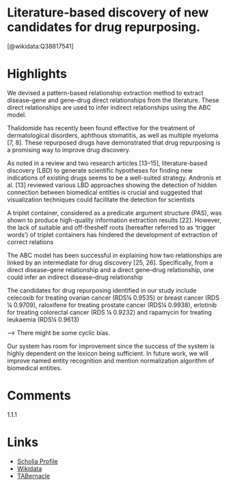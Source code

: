 
Literature-based discovery of new candidates for drug repurposing.
==================================================================
  
  [@wikidata:Q38817541]  

# Highlights

We devised a pattern-based relationship extraction method to extract disease–gene and gene–drug direct relationships from the literature. These direct relationships are used to infer indirect relationships using the ABC model.

Thalidomide has recently been found effective for the treatment of dermatological disorders, aphthous stomatitis, as well as multiple myeloma [7, 8]. These repurposed drugs have demonstrated
that drug repurposing is a promising way to improve drug discovery.

As noted in a review and two research articles [13–15], literature-based discovery (LBD) to
generate scientific hypotheses for finding new indications of
existing drugs seems to be a well-suited strategy. Andronis et al.
[13] reviewed various LBD approaches showing the detection of
hidden connection between biomedical entities is crucial and
suggested that visualization techniques could facilitate the detection for scientists

A triplet container, considered as a predicate argument structure (PAS), was shown to produce high-quality information
extraction results [22]. However, the lack of suitable and off-theshelf roots (hereafter referred to as ‘trigger words’) of triplet
containers has hindered the development of extraction of correct relations

The ABC model has been successful in explaining how two relationships are linked by an intermediate for drug discovery [25,
26]. Specifically, from a direct disease–gene relationship and a
direct gene–drug relationship, one could infer an indirect disease–drug relationship


The candidates for drug repurposing identified in our study include celecoxib for treating ovarian
cancer (RDS¼ 0.9535) or breast cancer (RDS ¼ 0.9709), raloxifene for
treating prostate cancer (RDS¼ 0.9938), erlotinib for treating colorectal cancer (RDS ¼ 0.9232) and rapamycin for treating leukaemia
(RDS¼ 0.9613)

--> There might be some cyclic bias.

Our system has room for improvement since the success of
the system is highly dependent on the lexicon being sufficient.
In future work, we will improve named entity recognition and
mention normalization algorithm of biomedical entities.


# Comments

1.1.1
# Links
  
 * [Scholia Profile](https://scholia.toolforge.org/work/Q38817541)  
 * [Wikidata](https://www.wikidata.org/wiki/Q38817541)  
 * [TABernacle](https://tabernacle.toolforge.org/?#/tab/manual/Q38817541/P921%3BP4510)  
